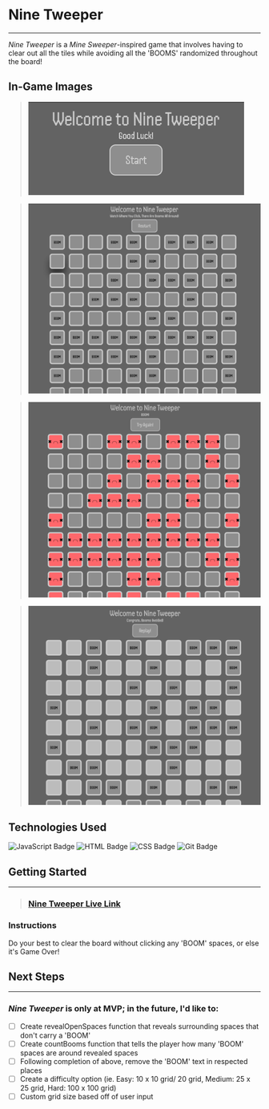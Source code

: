 # **Nine Tweeper**

---

*Nine Tweeper* is a *Mine Sweeper*-inspired game that involves having to clear out all the tiles while avoiding all the 'BOOMS' randomized throughout the board!

## In-Game Images 

>![Start Screen](<img/startscreen.png>)

>![Start of a new game!](<img/beginninggame.png>)

>!['Loss' Screen](<img/losescreen.png>)

>!['Win' Screen](<img/winscreen.png>)

## Technologies Used

![JavaScript Badge](https://img.shields.io/badge/JavaScript-F7DF1E?style=for-the-badge&logo=javascript&logoColor=black) ![HTML Badge](https://img.shields.io/badge/HTML5-E34F26?style=for-the-badge&logo=html5&logoColor=white) ![CSS Badge](https://img.shields.io/badge/CSS3-1572B6?style=for-the-badge&logo=css3&logoColor=white) ![Git Badge](https://img.shields.io/badge/GIT-E44C30?style=for-the-badge&logo=git&logoColor=white) 

## Getting Started

---

>### [Nine Tweeper Live Link](https://jstnliu.github.io/MineSweeper_Proj1/)

### Instructions

Do your best to clear the board without clicking any 'BOOM' spaces, or else it's Game Over!

## Next Steps

---

### *Nine Tweeper* is only at MVP; in the future, I'd like to:

- [ ] Create revealOpenSpaces function that reveals surrounding spaces that don't carry a 'BOOM'
- [ ] Create countBooms function that tells the player how many 'BOOM' spaces are around revealed spaces
- [ ] Following completion of above, remove the 'BOOM' text in respected places
- [ ] Create a difficulty option (ie. Easy: 10 x 10 grid/ 20 grid, Medium: 25 x 25 grid, Hard: 100 x 100 grid)
- [ ] Custom grid size based off of user input
